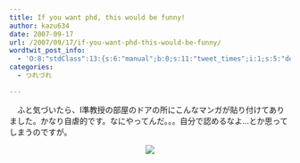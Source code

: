 ```yaml
---
title: If you want phd, this would be funny!
author: kazu634
date: 2007-09-17
url: /2007/09/17/if-you-want-phd-this-would-be-funny/
wordtwit_post_info:
  - 'O:8:"stdClass":13:{s:6:"manual";b:0;s:11:"tweet_times";i:1;s:5:"delay";i:0;s:7:"enabled";i:1;s:10:"separation";s:2:"60";s:7:"version";s:3:"3.7";s:14:"tweet_template";b:0;s:6:"status";i:2;s:6:"result";a:0:{}s:13:"tweet_counter";i:2;s:13:"tweet_log_ids";a:1:{i:0;i:3241;}s:9:"hash_tags";a:0:{}s:8:"accounts";a:1:{i:0;s:7:"kazu634";}}'
categories:
  - つれづれ

---
```

<div class="section">
<p>
    　ふと気づいたら、I準教授の部屋のドアの所にこんなマンガが貼り付けてありました。かなり自虐的です。なにやってんだ。。。自分で認めるなよ…とか思ってしまうのですが。
</p>
  
<p>
<center>
<img src="http://www.phdcomics.com/comics/archive/phd091007s.gif" />
</center></div>